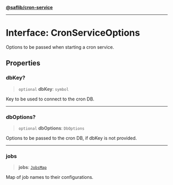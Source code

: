 [**@saflib/cron-service**](../index.md)

***

# Interface: CronServiceOptions

Options to be passed when starting a cron service.

## Properties

### dbKey?

> `optional` **dbKey**: `symbol`

Key to be used to connect to the cron DB.

***

### dbOptions?

> `optional` **dbOptions**: `DbOptions`

Options to be passed to the cron DB, if dbKey is not provided.

***

### jobs

> **jobs**: [`JobsMap`](../type-aliases/JobsMap.md)

Map of job names to their configurations.
